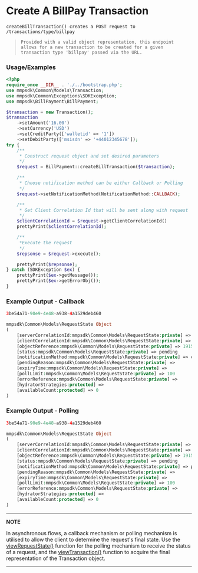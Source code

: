 # Create A BillPay Transaction

`createBillTransaction() creates a POST request to /transactions/type/billpay`

> `Provided with a valid object representation, this endpoint allows for a new transaction to be created for a given transaction type 'billpay' passed via the URL.`

### Usage/Examples

```php
<?php
require_once __DIR__ . './../bootstrap.php';
use mmpsdk\Common\Models\Transaction;
use mmpsdk\Common\Exceptions\SDKException;
use mmpsdk\BillPayment\BillPayment;

$transaction = new Transaction();
$transaction
    ->setAmount('16.00')
    ->setCurrency('USD')
    ->setCreditParty(['walletid' => '1'])
    ->setDebitParty(['msisdn' => '+44012345678']);
try {
    /**
     * Construct request object and set desired parameters
     */
    $request = BillPayment::createBillTransaction($transaction);

    /**
     * Choose notification method can be either Callback or Polling
     */
    $request->setNotificationMethod(NotificationMethod::CALLBACK);

    /**
     * Get Client Correlation Id that will be sent along with request
     */
    $clientCorrelationId = $request->getClientCorrelationId()
    prettyPrint($clientCorrelationId);

    /**
     *Execute the request
     */
    $repsonse = $request->execute();

    prettyPrint($repsonse);
} catch (SDKException $ex) {
    prettyPrint($ex->getMessage());
    prettyPrint($ex->getErrorObj());
}

```

### Example Output - Callback

```php
3be54a71-90e9-4e48-a938-4a1529deb460

mmpsdk\Common\Models\RequestState Object
(
    [serverCorrelationId:mmpsdk\Common\Models\RequestState:private] => 89e9af21-9c05-4a22-bc83-811d711c52c2
    [clientCorrelationId:mmpsdk\Common\Models\RequestState:private] => 3be54a71-90e9-4e48-a938-4a1529deb460
    [objectReference:mmpsdk\Common\Models\RequestState:private] => 19154
    [status:mmpsdk\Common\Models\RequestState:private] => pending
    [notificationMethod:mmpsdk\Common\Models\RequestState:private] => callback
    [pendingReason:mmpsdk\Common\Models\RequestState:private] =>
    [expiryTime:mmpsdk\Common\Models\RequestState:private] =>
    [pollLimit:mmpsdk\Common\Models\RequestState:private] => 100
    [errorReference:mmpsdk\Common\Models\RequestState:private] =>
    [hydratorStrategies:protected] =>
    [availableCount:protected] => 0
)
```

### Example Output - Polling

```php
3be54a71-90e9-4e48-a938-4a1529deb460

mmpsdk\Common\Models\RequestState Object
(
    [serverCorrelationId:mmpsdk\Common\Models\RequestState:private] => 89e9af21-9c05-4a22-bc83-811d711c52c2
    [clientCorrelationId:mmpsdk\Common\Models\RequestState:private] => 3be54a71-90e9-4e48-a938-4a1529deb460
    [objectReference:mmpsdk\Common\Models\RequestState:private] => 19154
    [status:mmpsdk\Common\Models\RequestState:private] => pending
    [notificationMethod:mmpsdk\Common\Models\RequestState:private] => polling
    [pendingReason:mmpsdk\Common\Models\RequestState:private] =>
    [expiryTime:mmpsdk\Common\Models\RequestState:private] =>
    [pollLimit:mmpsdk\Common\Models\RequestState:private] => 100
    [errorReference:mmpsdk\Common\Models\RequestState:private] =>
    [hydratorStrategies:protected] =>
    [availableCount:protected] => 0
)
```

---

**NOTE**

In asynchronous flows, a callback mechanism or polling mechanism is utilised to allow the client to determine the request's final state. Use the [viewRequestState()](viewRequestState.Readme.md) function for the polling mechanism to receive the status of a request, and the [viewTransaction()](viewTransaction.Readme.md) function to acquire the final representation of the Transaction object.

---
